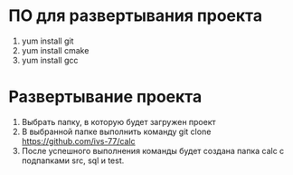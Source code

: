# ПО для развертывания проекта
1. yum install git
1. yum install cmake
1. yum install gcc
# Развертывание проекта
1. Выбрать папку, в которую будет загружен проект
1. В выбранной папке выполнить команду git clone https://github.com/ivs-77/calc
1. После успешного выполнения команды будет создана папка calc с подпапками src, sql и test.
